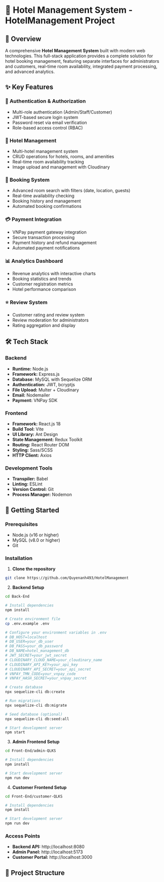 # 🏨 Hotel Management System - HotelManagement Project

## 📖 Overview

A comprehensive **Hotel Management System** built with modern web technologies. This full-stack application provides a complete solution for hotel booking management, featuring separate interfaces for administrators and customers, real-time room availability, integrated payment processing, and advanced analytics.

## ✨ Key Features

### 🔐 **Authentication & Authorization**
- Multi-role authentication (Admin/Staff/Customer)
- JWT-based secure login system
- Password reset via email verification
- Role-based access control (RBAC)

### 🏨 **Hotel Management**
- Multi-hotel management system
- CRUD operations for hotels, rooms, and amenities
- Real-time room availability tracking
- Image upload and management with Cloudinary

### 📅 **Booking System**
- Advanced room search with filters (date, location, guests)
- Real-time availability checking
- Booking history and management
- Automated booking confirmations

### 💳 **Payment Integration**
- VNPay payment gateway integration
- Secure transaction processing
- Payment history and refund management
- Automated payment notifications

### 📊 **Analytics Dashboard**
- Revenue analytics with interactive charts
- Booking statistics and trends
- Customer registration metrics
- Hotel performance comparison

### ⭐ **Review System**
- Customer rating and review system
- Review moderation for administrators
- Rating aggregation and display

## 🛠️ Tech Stack

### **Backend**
- **Runtime:** Node.js
- **Framework:** Express.js
- **Database:** MySQL with Sequelize ORM
- **Authentication:** JWT, bcryptjs
- **File Upload:** Multer + Cloudinary
- **Email:** Nodemailer
- **Payment:** VNPay SDK

### **Frontend**
- **Framework:** React.js 18
- **Build Tool:** Vite
- **UI Library:** Ant Design
- **State Management:** Redux Toolkit
- **Routing:** React Router DOM
- **Styling:** Sass/SCSS
- **HTTP Client:** Axios

### **Development Tools**
- **Transpiler:** Babel
- **Linting:** ESLint
- **Version Control:** Git
- **Process Manager:** Nodemon

## 🚀 Getting Started

### **Prerequisites**
- Node.js (v16 or higher)
- MySQL (v8.0 or higher)
- Git

### **Installation**

1. **Clone the repository**
```bash
git clone https://github.com/Quyenanh493/HotelManagement
```

2. **Backend Setup**
```bash
cd Back-End

# Install dependencies
npm install

# Create environment file
cp .env.example .env

# Configure your environment variables in .env
# DB_HOST=localhost
# DB_USER=your_db_user
# DB_PASS=your_db_password
# DB_NAME=hotel_management_db
# JWT_SECRET=your_jwt_secret
# CLOUDINARY_CLOUD_NAME=your_cloudinary_name
# CLOUDINARY_API_KEY=your_api_key
# CLOUDINARY_API_SECRET=your_api_secret
# VNPAY_TMN_CODE=your_vnpay_code
# VNPAY_HASH_SECRET=your_vnpay_secret

# Create database
npx sequelize-cli db:create

# Run migrations
npx sequelize-cli db:migrate

# Seed database (optional)
npx sequelize-cli db:seed:all

# Start development server
npm start
```

3. **Admin Frontend Setup**
```bash
cd Front-End/admin-QLKS

# Install dependencies
npm install

# Start development server
npm run dev
```

4. **Customer Frontend Setup**
```bash
cd Front-End/customer-QLKS

# Install dependencies
npm install

# Start development server
npm run dev
```

### **Access Points**
- **Backend API:** http://localhost:8080
- **Admin Panel:** http://localhost:5173
- **Customer Portal:** http://localhost:3000

## 📁 Project Structure
